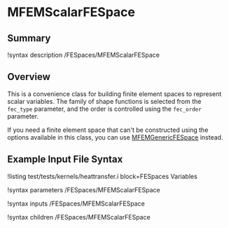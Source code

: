 # MFEMScalarFESpace

## Summary

!syntax description /FESpaces/MFEMScalarFESpace

## Overview

This is a convenience class for building finite element spaces to
represent scalar variables. The family of shape functions is selected
from the `fec_type` parameter, and the order is controlled using the
`fec_order` parameter.

If you need a finite element space that can't be constructed using the
options available in this class, you can use
[MFEMGenericFESpace](MFEMGenericFESpace.md) instead.

## Example Input File Syntax

!listing test/tests/kernels/heattransfer.i block=FESpaces Variables

!syntax parameters /FESpaces/MFEMScalarFESpace

!syntax inputs /FESpaces/MFEMScalarFESpace

!syntax children /FESpaces/MFEMScalarFESpace
